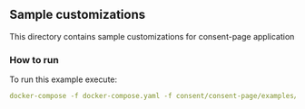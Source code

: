 ## Sample customizations

This directory contains sample customizations for consent-page application

### How to run 

To run this example execute:

```yaml
docker-compose -f docker-compose.yaml -f consent/consent-page/examples/docker-compose-totp-styles.yaml up -d
```